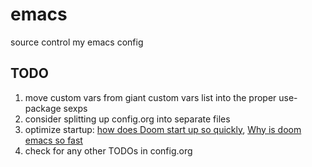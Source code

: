 # emacs
source control my emacs config


## TODO
1. move custom vars from giant custom vars list into the proper use-package sexps
1. consider splitting up config.org into separate files
1. optimize startup: [how does Doom start up so quickly](https://github.com/hlissner/doom-emacs/blob/develop/docs/faq.org#how-does-doom-start-up-so-quickly), [Why is doom emacs so fast](https://github.com/hlissner/doom-emacs/issues/310)
1. check for any other TODOs in config.org
